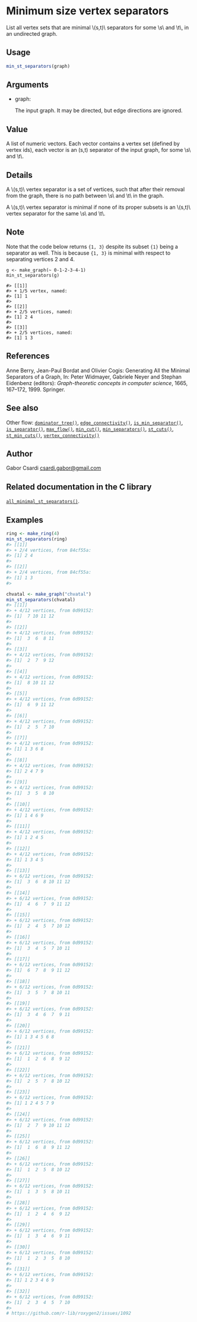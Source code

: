 # Minimum size vertex separators

List all vertex sets that are minimal \\(s,t)\\ separators for some
\\s\\ and \\t\\, in an undirected graph.

## Usage

``` r
min_st_separators(graph)
```

## Arguments

- graph:

  The input graph. It may be directed, but edge directions are ignored.

## Value

A list of numeric vectors. Each vector contains a vertex set (defined by
vertex ids), each vector is an (s,t) separator of the input graph, for
some \\s\\ and \\t\\.

## Details

A \\(s,t)\\ vertex separator is a set of vertices, such that after their
removal from the graph, there is no path between \\s\\ and \\t\\ in the
graph.

A \\(s,t)\\ vertex separator is minimal if none of its proper subsets is
an \\(s,t)\\ vertex separator for the same \\s\\ and \\t\\.

## Note

Note that the code below returns `{1, 3}` despite its subset `{1}` being
a separator as well. This is because `{1, 3}` is minimal with respect to
separating vertices 2 and 4.

    g <- make_graph(~ 0-1-2-3-4-1)
    min_st_separators(g)

    #> [[1]]
    #> + 1/5 vertex, named:
    #> [1] 1
    #>
    #> [[2]]
    #> + 2/5 vertices, named:
    #> [1] 2 4
    #>
    #> [[3]]
    #> + 2/5 vertices, named:
    #> [1] 1 3

## References

Anne Berry, Jean-Paul Bordat and Olivier Cogis: Generating All the
Minimal Separators of a Graph, In: Peter Widmayer, Gabriele Neyer and
Stephan Eidenbenz (editors): *Graph-theoretic concepts in computer
science*, 1665, 167–172, 1999. Springer.

## See also

Other flow:
[`dominator_tree()`](https://r.igraph.org/reference/dominator_tree.md),
[`edge_connectivity()`](https://r.igraph.org/reference/edge_connectivity.md),
[`is_min_separator()`](https://r.igraph.org/reference/is_min_separator.md),
[`is_separator()`](https://r.igraph.org/reference/is_separator.md),
[`max_flow()`](https://r.igraph.org/reference/max_flow.md),
[`min_cut()`](https://r.igraph.org/reference/min_cut.md),
[`min_separators()`](https://r.igraph.org/reference/min_separators.md),
[`st_cuts()`](https://r.igraph.org/reference/st_cuts.md),
[`st_min_cuts()`](https://r.igraph.org/reference/st_min_cuts.md),
[`vertex_connectivity()`](https://r.igraph.org/reference/vertex_connectivity.md)

## Author

Gabor Csardi <csardi.gabor@gmail.com>

## Related documentation in the C library

[`all_minimal_st_separators()`](https://igraph.org/c/html/latest/igraph-Separators.html#igraph_all_minimal_st_separators).

## Examples

``` r
ring <- make_ring(4)
min_st_separators(ring)
#> [[1]]
#> + 2/4 vertices, from 84cf55a:
#> [1] 2 4
#> 
#> [[2]]
#> + 2/4 vertices, from 84cf55a:
#> [1] 1 3
#> 

chvatal <- make_graph("chvatal")
min_st_separators(chvatal)
#> [[1]]
#> + 4/12 vertices, from 0d99152:
#> [1]  7 10 11 12
#> 
#> [[2]]
#> + 4/12 vertices, from 0d99152:
#> [1]  3  6  8 11
#> 
#> [[3]]
#> + 4/12 vertices, from 0d99152:
#> [1]  2  7  9 12
#> 
#> [[4]]
#> + 4/12 vertices, from 0d99152:
#> [1]  8 10 11 12
#> 
#> [[5]]
#> + 4/12 vertices, from 0d99152:
#> [1]  6  9 11 12
#> 
#> [[6]]
#> + 4/12 vertices, from 0d99152:
#> [1]  2  5  7 10
#> 
#> [[7]]
#> + 4/12 vertices, from 0d99152:
#> [1] 1 3 6 8
#> 
#> [[8]]
#> + 4/12 vertices, from 0d99152:
#> [1] 2 4 7 9
#> 
#> [[9]]
#> + 4/12 vertices, from 0d99152:
#> [1]  3  5  8 10
#> 
#> [[10]]
#> + 4/12 vertices, from 0d99152:
#> [1] 1 4 6 9
#> 
#> [[11]]
#> + 4/12 vertices, from 0d99152:
#> [1] 1 2 4 5
#> 
#> [[12]]
#> + 4/12 vertices, from 0d99152:
#> [1] 1 3 4 5
#> 
#> [[13]]
#> + 6/12 vertices, from 0d99152:
#> [1]  3  6  8 10 11 12
#> 
#> [[14]]
#> + 6/12 vertices, from 0d99152:
#> [1]  4  6  7  9 11 12
#> 
#> [[15]]
#> + 6/12 vertices, from 0d99152:
#> [1]  2  4  5  7 10 12
#> 
#> [[16]]
#> + 6/12 vertices, from 0d99152:
#> [1]  3  4  5  7 10 11
#> 
#> [[17]]
#> + 6/12 vertices, from 0d99152:
#> [1]  6  7  8  9 11 12
#> 
#> [[18]]
#> + 6/12 vertices, from 0d99152:
#> [1]  3  5  7  8 10 11
#> 
#> [[19]]
#> + 6/12 vertices, from 0d99152:
#> [1]  3  4  6  7  9 11
#> 
#> [[20]]
#> + 6/12 vertices, from 0d99152:
#> [1] 1 3 4 5 6 8
#> 
#> [[21]]
#> + 6/12 vertices, from 0d99152:
#> [1]  1  2  6  8  9 12
#> 
#> [[22]]
#> + 6/12 vertices, from 0d99152:
#> [1]  2  5  7  8 10 12
#> 
#> [[23]]
#> + 6/12 vertices, from 0d99152:
#> [1] 1 2 4 5 7 9
#> 
#> [[24]]
#> + 6/12 vertices, from 0d99152:
#> [1]  2  7  9 10 11 12
#> 
#> [[25]]
#> + 6/12 vertices, from 0d99152:
#> [1]  1  6  8  9 11 12
#> 
#> [[26]]
#> + 6/12 vertices, from 0d99152:
#> [1]  1  2  5  8 10 12
#> 
#> [[27]]
#> + 6/12 vertices, from 0d99152:
#> [1]  1  3  5  8 10 11
#> 
#> [[28]]
#> + 6/12 vertices, from 0d99152:
#> [1]  1  2  4  6  9 12
#> 
#> [[29]]
#> + 6/12 vertices, from 0d99152:
#> [1]  1  3  4  6  9 11
#> 
#> [[30]]
#> + 6/12 vertices, from 0d99152:
#> [1]  1  2  3  5  8 10
#> 
#> [[31]]
#> + 6/12 vertices, from 0d99152:
#> [1] 1 2 3 4 6 9
#> 
#> [[32]]
#> + 6/12 vertices, from 0d99152:
#> [1]  2  3  4  5  7 10
#> 
# https://github.com/r-lib/roxygen2/issues/1092
```
